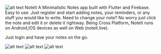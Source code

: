 ![alt text](https://user-images.githubusercontent.com/55880923/111069791-b516f780-84f4-11eb-8af6-bdb33bdded0a.png)
NoteIt
A Minimalistic Notes app built with Flutter and Firebase.
Easy to use.
Just register and start adding notes, your reminders, or any stuff you would like to write.
Need to change your note? No worry just click the note and edit it or delete it rightway.
Being Cross Platform, NoteIt runs on Android,IOS devices as well on Web (noteit.live).

Just login and have your notes on the go.

![alt text](https://user-images.githubusercontent.com/55880923/111069859-0de69000-84f5-11eb-8d75-9672051564c8.png)
![alt text](https://user-images.githubusercontent.com/55880923/111069919-5736df80-84f5-11eb-9701-c2e728451ad7.png)
![alt text](https://user-images.githubusercontent.com/55880923/111069903-48502d00-84f5-11eb-9638-d46125287760.png)
